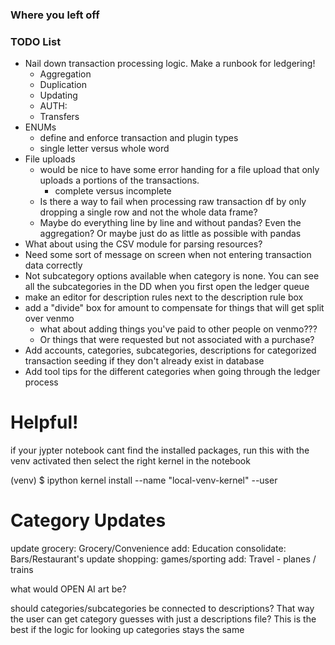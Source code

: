 ### Where you left off

### TODO List
- Nail down transaction processing logic. Make a runbook for ledgering!
  - Aggregation
  - Duplication
  - Updating
  - AUTH:
  - Transfers
- ENUMs
  - define and enforce transaction and plugin types
  - single letter versus whole word
- File uploads
  - would be nice to have some error handing for a file upload that only uploads a portions of the transactions.
    - complete versus incomplete
  - Is there a way to fail when processing raw transaction df by only dropping a single row and not the whole data frame?
  - Maybe do everything line by line and without pandas? Even the aggregation? Or maybe just do as little as possible with pandas
- What about using the CSV module for parsing resources?
- Need some sort of message on screen when not entering transaction data correctly
- Not subcategory options available when category is none. You can see all the subcategories in the DD when you first open the ledger queue
- make an editor for description rules next to the description rule box
- add a "divide" box for amount to compensate for things that will get split over venmo
  - what about adding things you've paid to other people on venmo???
  - Or things that were requested but not associated with a purchase?
- Add accounts, categories, subcategories, descriptions for categorized transaction seeding if they don't already exist in database
- Add tool tips for the different categories when going through the ledger process

# Helpful!

if your jypter notebook cant find the installed packages, run this with the venv activated then select the right kernel
in the notebook

(venv) $ ipython kernel install --name "local-venv-kernel" --user


# Category Updates
update grocery: Grocery/Convenience 
add: Education
consolidate: Bars/Restaurant's
update shopping: games/sporting
add: Travel - planes / trains

what would OPEN AI art be?

should categories/subcategories be connected to descriptions? That way the user can get category guesses with just
a descriptions file? This is the best if the logic for looking up categories stays the same
